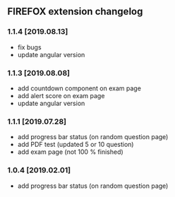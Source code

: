 ## FIREFOX extension changelog

### 1.1.4 [2019.08.13]

- fix bugs
- update angular version

### 1.1.3 [2019.08.08]

- add countdown component on exam page
- add alert score on exam page
- update angular version

### 1.1.1 [2019.07.28]

- add progress bar status (on random question page)
- add PDF test (updated 5 or 10 question)
- add exam page (not 100 % finished)

### 1.0.4 [2019.02.01]

- add progress bar status (on random question page)
